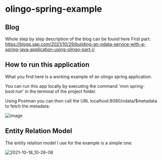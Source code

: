 # olingo-spring-example

## Blog 

Whole step by step description of the blog can be found here
First part: https://blogs.sap.com/2021/10/29/building-an-odata-service-with-a-spring-java-application-using-olingo-part-i/


## How to run this application

What you find here is a working example of an olingo spring application.

You can run this app locally by executing the command 'mvn spring-boot:run' in the terminal of the project folder.

Using Postman you can then call the URL localhost:8080/odata/$metadata to fetch the metadata:

![image](https://user-images.githubusercontent.com/19994604/138900236-f6ba4cca-c3e4-49ea-97c3-e80e5835aa7d.png)


## Entity Relation Model
The entity relation model I use for the example is a simple one:

![2021-10-18_10-26-06](https://user-images.githubusercontent.com/19994604/138327882-76404655-f383-46e6-82af-677560b5ccee.png)
